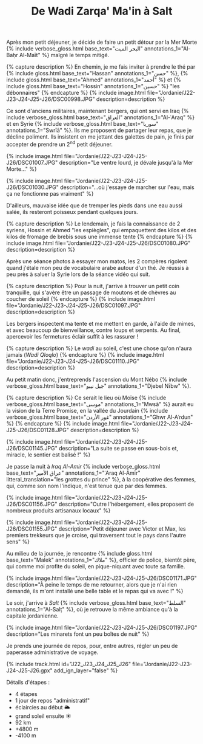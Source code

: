 ﻿---
title: "De Wadi Zarqa' Ma'in à Salt"
permalink: /Jordanie/J22-J23-J24-J25-J26/
sidebar:
  nav: "jordanie"
enable_tracks: true
---

Après mon petit déjeuner, je décide de faire un petit détour par la Mer Morte
{% include verbose_gloss.html base_text="البحر الميت" annotations_1="Al-Baḥr Al-Maīt" %}
malgré le temps mitigé.

{% capture description %}
En chemin, je me fais inviter à prendre le thé par 
{% include gloss.html base_text="Hassan" annotations_1="حسن" %},
{% include gloss.html base_text="Ahmed" annotations_1="أحمد" %}
et {% include gloss.html base_text="Hossin" annotations_1="حسين" %} "les débonnaires"
{% endcapture %}
{% include image.html file="Jordanie/J22-J23-J24-J25-J26/DSC00998.JPG" description=description %}

Ce sont d'anciens militaires, maintenant bergers, qui ont servi en Iraq
{% include verbose_gloss.html base_text="العراق" annotations_1="Al-ʿAraq" %}
et en Syrie
{% include verbose_gloss.html base_text="سوريا" annotations_1="Swrīā" %}.
Ils me proposent de partager leur repas, que je décline poliment.
Ils insistent en me jettant des galettes de pain, je finis par accepter de prendre un 2<sup>nd</sup> petit déjeuner.

{% include image.html file="Jordanie/J22-J23-J24-J25-J26/DSC01007.JPG" description="Le ventre lourd, je dévale jusqu'à la Mer Morte..." %}

{% include image.html file="Jordanie/J22-J23-J24-J25-J26/DSC01030.JPG" description="...où j'essaye de marcher sur l'eau, mais ça ne fonctionne pas vraiment" %}

D'ailleurs, mauvaise idée que de tremper les pieds dans une eau aussi salée, ils resteront poisseux pendant quelques jours.

{% capture description %}
Le lendemain, je fais la connaissance de 2 syriens,
Hossin et Ahmed "les espiègles", qui empaquettent des kilos et des kilos de fromage de brebis sous une immense tente
{% endcapture %}
{% include image.html file="Jordanie/J22-J23-J24-J25-J26/DSC01080.JPG" description=description %}

Après une séance photos à essayer mon matos, les 2 compères rigolent quand j'étale mon peu de vocabulaire arabe autour d'un thé.
Je réussis à peu près à saluer la Syrie lors de la séance vidéo qui suit.

{% capture description %}
Pour la nuit, j'arrive à trouver un petit coin tranquille, qui s'avère être un passage de moutons et de chèvres au coucher de soleil
{% endcapture %}
{% include image.html file="Jordanie/J22-J23-J24-J25-J26/DSC01097.JPG" description=description %}

Les bergers inspectent ma tente et me mettent en garde, à l'aide de mimes, et avec beaucoup de bienveillance, contre loups et serpents.
Au final, apercevoir les fermetures éclair suffit à les rassurer !

{% capture description %}
Le *wadi* au soleil, c'est une chose qu'on n'aura jamais (*Wadi Qloqlo*)
{% endcapture %}
{% include image.html file="Jordanie/J22-J23-J24-J25-J26/DSC01110.JPG" description=description %}

Au petit matin donc, j'entreprends l'ascension du Mont Nébo
{% include verbose_gloss.html base_text="جبل نيبو" annotations_1="Djebel Nībw" %}.

{% capture description %}
Ce serait le lieu où Moïse
{% include verbose_gloss.html base_text="موسى" annotations_1="Mwsā" %}
aurait eu la vision de la Terre Promise, en la vallée du Jourdain
{% include verbose_gloss.html base_text="غور الأردن" annotations_1="Ghwr Al-Aʿrdun" %}
{% endcapture %}
{% include image.html file="Jordanie/J22-J23-J24-J25-J26/DSC01128.JPG" description=description %}

{% include image.html file="Jordanie/J22-J23-J24-J25-J26/DSC01145.JPG" description="La suite se passe en sous-bois et, miracle, le sentier est balisé !" %}

Je passe la nuit à *Iraq Al-Amir*
{% include verbose_gloss.html base_text="عراق الأمير" annotations_1="ʿAraq Al-Āmīr" litteral_translation="les grottes du prince" %},
à la coopérative des femmes, qui, comme son nom l'indique, n'est tenue que par des femmes.

{% include image.html file="Jordanie/J22-J23-J24-J25-J26/DSC01156.JPG" description="Outre l'hébergement, elles proposent de nombreux produits artisanaux locaux" %}

{% include image.html file="Jordanie/J22-J23-J24-J25-J26/DSC01155.JPG" description="Petit déjeuner avec Victor et Max, les premiers trekkeurs que je croise, qui traversent tout le pays dans l'autre sens" %}

Au milieu de la journée, je rencontre {% include gloss.html base_text="Malek" annotations_1="ملاك" %},
officier de police, bientôt père, qui comme moi profite du soleil, en pique-niquant avec toute sa famille.

{% include image.html file="Jordanie/J22-J23-J24-J25-J26/DSC01171.JPG" description="À peine le temps de me retourner, alors que je n'ai rien demandé, ils m'ont installé une belle table et le repas qui va avec !" %}

Le soir, j'arrive à *Salt*
{% include verbose_gloss.html base_text="السلط" annotations_1="Al-Salṭ" %},
où je retrouve la même ambiance qu'à la capitale jordanienne.

{% include image.html file="Jordanie/J22-J23-J24-J25-J26/DSC01197.JPG" description="Les minarets font un peu boîtes de nuit" %}

Je prends une journée de repos, pour, entre autres, régler un peu de paperasse administrative de voyage.

{% include track.html id="J22_J23_J24_J25_J26" file="Jordanie/J22-J23-J24-J25-J26.gpx" add_ign_layer="false" %}

Détails d'étapes :
* 4 étapes
* 1 jour de repos "administratif"
* éclaircies au début :sun_behind_large_cloud:
* grand soleil ensuite :sunny:
* 92 km
* +4800 m
* -4100 m
